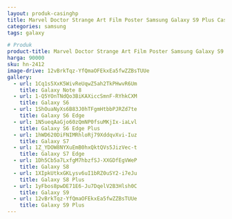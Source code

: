 ```yaml
---
layout: produk-casinghp
title: Marvel Doctor Strange Art Film Poster Samsung Galaxy S9 Plus Case
categories: samsung
tags: galaxy

# Produk
product-title: Marvel Doctor Strange Art Film Poster Samsung Galaxy S9 Plus Case
harga: 90000
sku: hn-2412
image-drive: 12vBrkTqz-YfQmaOFEkxEa5fwZZBsTUUe
gallery:
  - url: 1Cq1s5XxK5WivReUqwZ5ah2TkPHwvR6Um
    title: Galaxy Note 8
  - url: 1-Q5YOnTNdQo3BiKAXiccSmnF-RYhkCXM
    title: Galaxy S6
  - url: 1ShOuaNyXs6B83J0hTFgmHtbbPJRZd7te
    title: Galaxy S6 Edge
  - url: 1N5ueqAaGjo60zQmNP0fsuMKjIx-iaLvl
    title: Galaxy S6 Edge Plus
  - url: 1hWD620DiFNIMRhloRj79XddqvXvi-Iuz
    title: Galaxy S7
  - url: 1Z_YDOW8NYXuEmB0hxQktQVs5JizVec-t
    title: Galaxy S7 Edge
  - url: 1Dh5Cb5a7LxfgM7hbzfSJ-XXGDfEgVWeP
    title: Galaxy S8
  - url: 1XIpkUtkxGKLysv6uI1bRZ0uSY2-i7eJu
    title: Galaxy S8 Plus
  - url: 1yFbos8pwDE71E6-Ju7DqelV2B3Hlsh0C
    title: Galaxy S9
  - url: 12vBrkTqz-YfQmaOFEkxEa5fwZZBsTUUe
    title: Galaxy S9 Plus
---
```


